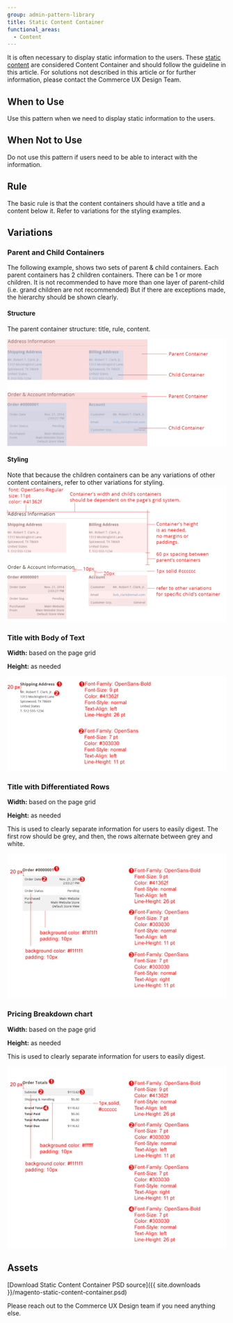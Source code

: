 ```yaml
---
group: admin-pattern-library
title: Static Content Container
functional_areas:
  - Content
---
```


It is often necessary to display static information to the users. These [static content](https://glossary.magento.com/static-content) are considered Content Container and should follow the guideline in this article. For solutions not described in this article or for further information, please contact the Commerce UX Design Team.

## When to Use

Use this pattern when we need to display static information to the users.

## When Not to Use

Do not use this pattern if users need to be able to interact with the information.

## Rule

The basic rule is that the content containers should have a title and a content below it. Refer to variations for the styling examples.

## Variations

### Parent and Child Containers

The following example, shows two sets of parent & child containers. Each parent containers has 2 children containers. There can be 1 or more children. It is not recommended to have more than one layer of parent-child (i.e. grand children are not recommended) But if there are exceptions made, the hierarchy should be shown clearly.

#### Structure

The parent container structure: title, rule, content.

![](../../_images/pattern-library/Var1-structure.png)

#### Styling

Note that because the children containers can be any variations of other content containers, refer to other variations for styling. ![](../../_images/pattern-library/Var1-style.png)

### Title with Body of Text

**Width:** based on the page grid

**Height:** as needed

![](../../_images/pattern-library/Var2-style.png)

### Title with Differentiated Rows

**Width:** based on the page grid

**Height:** as needed

This is used to clearly separate information for users to easily digest. The first row should be grey, and then, the rows alternate between grey and white.

![](../../_images/pattern-library/Var3-style.png)

### Pricing Breakdown chart

**Width:** based on the page grid

**Height:** as needed

This is used to clearly separate information for users to easily digest.

![](../../_images/pattern-library/Var4-style.png)

## Assets

[Download Static Content Container PSD source]({{ site.downloads }}/magento-static-content-container.psd)

Please reach out to the Commerce UX Design team if you need anything else.
